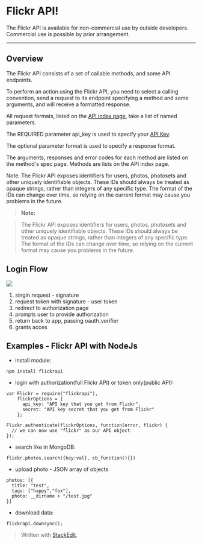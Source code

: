Flickr API!
===================

The Flickr API is available for non-commercial use by outside developers. Commercial use is possible by prior arrangement.

----------
Overview
-------------

The Flickr API consists of a set of callable methods, and some API endpoints.

To perform an action using the Flickr API, you need to select a calling convention, send a request to its endpoint specifying a method and some arguments, and will receive a formatted response.

All request formats, listed on the [API index page][1], take a list of named parameters.

The REQUIRED parameter api_key is used to specify your [API Key][2].

The optional parameter format is used to specify a response format.

The arguments, responses and error codes for each method are listed on the method's spec page. Methods are lists on the API index page.

Note: The Flickr API exposes identifiers for users, photos, photosets and other uniquely identifiable objects. These IDs should always be treated as opaque strings, rather than integers of any specific type. The format of the IDs can change over time, so relying on the current format may cause you problems in the future.

> **Note:**

> The Flickr API exposes identifiers for users, photos, photosets and other uniquely identifiable objects. These IDs should always be treated as opaque strings, rather than integers of any specific type. The format of the IDs can change over time, so relying on the current format may cause you problems in the future.

Login Flow
-------------

![](https://s.yimg.com/pw/images/en-us/flickr_oauth_flow.jpg)

1. singin request - signature
2. request token with signature - user token
3. redirect to authorization page
4. prompts user to provide authorization
5. return back to app, passing oauth_verifier
6. grants acces

Examples - Flickr API with NodeJs
------------------------------------
- install module:
```
npm install flickrapi
```

- login with authorization(full Flickr API) or token only(public API):
```
var Flickr = require("flickrapi"),
    flickrOptions = {
      api_key: "API key that you get from Flickr",
      secret: "API key secret that you get from Flickr"
    };
 
Flickr.authenticate(flickrOptions, function(error, flickr) {
  // we can now use "flickr" as our API object
});
```
- search like in MongoDB:
```
flickr.photos.search({key:val}, cb_function(){})
```
- upload photo - JSON array of objects 
```
photos: [{
  title: "test",
  tags: ["happy","fox"],
  photo: __dirname + "/test.jpg"
}]
```
- download data:
```
flickrapi.downsync();
```

[1]:https://www.flickr.com/services/api/
[2]:https://www.flickr.com/services/api/keys/
> Written with [StackEdit](https://stackedit.io/).